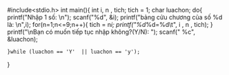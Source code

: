 #include<stdio.h>
int main(){
    int i, n ,  tich;
    tich = 1;
    char luachon;
    do{
        printf("Nhập 1 số: \n");
        scanf("%d", &i);
        printf("bảng cửu chương của số %d là: \n",i);
        for(n=1;n<=9;n++){
            tich =  n*i;
            printf("%d*%d=%d\t", i , n ,  tich);
        }
        printf("\nBạn có muốn tiếp tục nhập không?(Y/N): ");
        scanf(" %c", &luachon);

    }while (luachon == 'Y'  || luachon == 'y');
}
